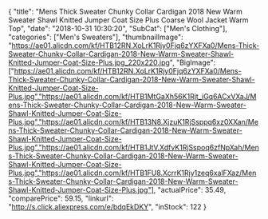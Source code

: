 {
	"title": "Mens Thick Sweater Chunky Collar Cardigan 2018 New Warm Sweater Shawl Knitted Jumper Coat Size Plus Coarse Wool Jacket Warm Top",
	"date": "2018-10-31 10:30:20",
	"SubCat": ["Men's Clothing"],
	"categories": ["Men's Sweaters"],
	"thumbnailImage": "https://ae01.alicdn.com/kf/HTB12RN.XoLrK1Rjy0Fjq6zYXFXa0/Mens-Thick-Sweater-Chunky-Collar-Cardigan-2018-New-Warm-Sweater-Shawl-Knitted-Jumper-Coat-Size-Plus.jpg_220x220.jpg",
	"BigImage": ["https://ae01.alicdn.com/kf/HTB12RN.XoLrK1Rjy0Fjq6zYXFXa0/Mens-Thick-Sweater-Chunky-Collar-Cardigan-2018-New-Warm-Sweater-Shawl-Knitted-Jumper-Coat-Size-Plus.jpg","https://ae01.alicdn.com/kf/HTB1MtGaXh56K1Rjt_iGq6ACxVXaJ/Mens-Thick-Sweater-Chunky-Collar-Cardigan-2018-New-Warm-Sweater-Shawl-Knitted-Jumper-Coat-Size-Plus.jpg","https://ae01.alicdn.com/kf/HTB13N8.XjzuK1RjSsppq6xz0XXan/Mens-Thick-Sweater-Chunky-Collar-Cardigan-2018-New-Warm-Sweater-Shawl-Knitted-Jumper-Coat-Size-Plus.jpg","https://ae01.alicdn.com/kf/HTB1JtV.XdfvK1RjSspoq6zfNpXah/Mens-Thick-Sweater-Chunky-Collar-Cardigan-2018-New-Warm-Sweater-Shawl-Knitted-Jumper-Coat-Size-Plus.jpg","https://ae01.alicdn.com/kf/HTB1FU8.XcrrK1Rjy1zeq6xalFXaz/Mens-Thick-Sweater-Chunky-Collar-Cardigan-2018-New-Warm-Sweater-Shawl-Knitted-Jumper-Coat-Size-Plus.jpg"],
	"actualPrice": 35.49,
	"comparePrice": 59.15,
	"linkurl": "http://s.click.aliexpress.com/e/bdqEkDKY",
	"inStock": 122
}
